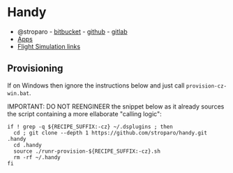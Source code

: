 # Handy

* @stroparo - [bitbucket](https://bitbucket.org/dashboard/repositories?projectKey=STMAIN&projectOwner=%7B0aefcc98-9b42-4cd9-86b8-e49f49e007ea%7D) - [github](https://github.com/stroparo?tab=repositories&q=&type=source&language=) - [gitlab](https://gitlab.com/dashboard/projects?personal=true&sort=name_asc)
* [Apps](https://www.notion.so/Apps-a0911d71491446678fb3c3a8233cbe5b)
* [Flight Simulation links](https://www.notion.so/Flight-Simulation-links-b3ac9d0d96c34fe3b07803ce99b55510)

## Provisioning

If on Windows then ignore the instructions below and just call ```provision-cz-win.bat```.

IMPORTANT:
DO NOT REENGINEER the snippet below as it already sources the script containing a more ellaborate "calling logic":

```
if ! grep -q ${RECIPE_SUFFIX:-cz} ~/.dsplugins ; then
  cd ; git clone --depth 1 https://github.com/stroparo/handy.git .handy
  cd .handy
  source ./runr-provision-${RECIPE_SUFFIX:-cz}.sh
  rm -rf ~/.handy
fi

```
